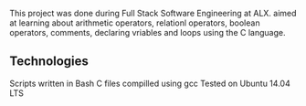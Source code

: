 This project was done during Full Stack Software Engineering at ALX. aimed at learning about arithmetic operators, relationl operators, boolean operators, comments, declaring vriables and loops using the C language.

## Technologies
Scripts written in Bash
C files compilled using gcc
Tested on Ubuntu 14.04 LTS
